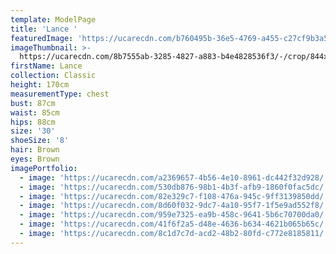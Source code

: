 ```yaml
---
template: ModelPage
title: 'Lance '
featuredImage: 'https://ucarecdn.com/b760495b-36e5-4769-a455-c27cf9b3a527/'
imageThumbnail: >-
  https://ucarecdn.com/8b7555ab-3285-4827-a883-b4e4828536f3/-/crop/844x1212/486,0/-/preview/
firstName: Lance
collection: Classic
height: 170cm
measurementType: chest
bust: 87cm
waist: 85cm
hips: 88cm
size: '30'
shoeSize: '8'
hair: Brown
eyes: Brown
imagePortfolio:
  - image: 'https://ucarecdn.com/a2369657-4b56-4e10-8961-dc442f32d928/'
  - image: 'https://ucarecdn.com/530db876-98b1-4b3f-afb9-1860f0fac5dc/'
  - image: 'https://ucarecdn.com/82e329c7-f108-476a-945c-9ff3139850dd/'
  - image: 'https://ucarecdn.com/8d60f032-9dc7-4a10-95f7-1f5e9ad552f8/'
  - image: 'https://ucarecdn.com/959e7325-ea9b-458c-9641-5b6c70700da0/'
  - image: 'https://ucarecdn.com/41f6f2a5-d48e-4636-b634-4621b065b65c/'
  - image: 'https://ucarecdn.com/8c1d7c7d-acd2-48b2-80fd-c772e8185811/'
---
```


